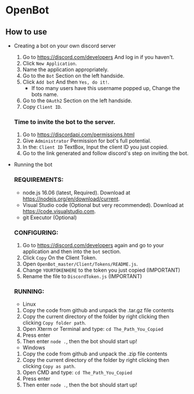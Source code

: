 # OpenBot

## How to use

- Creating a bot on your own discord server
    1. Go to https://discord.com/developers And log in if you haven't.
    2. Click ``New Application``.
    3. Name the application appropriately.
    4. Go to the ``Bot`` Section on the left handside.
    5. Click ``Add bot`` And then ``Yes, do it!``.
        - If too many users have this username popped up, Change the bots name.
    6. Go to the ``OAuth2`` Section on the left handside.
    7. Copy ``Client ID``.

    ### Time to invite the bot to the server.
    1. Go to https://discordapi.com/permissions.html
    2. Give ``Administrator`` Permission for bot's full potential.
    3. In the: ``Client ID`` TextBox, Input the client ID you just copied.
    4. Go to the link generated and follow discord's step on inviting the bot.

- Running the bot
    ### REQUIREMENTS:
    - node.js 16.06 (latest, Required). Download at https://nodejs.org/en/download/current. 
    - Visual Studio code (Optional but very recommended). Download at https://code.visualstudio.com. 
    - git Executor (Optional)

    ### CONFIGURING:
    1. Go to https://discord.com/developers again and go to your application and then into the ``bot`` section.
    2. Click ``Copy`` On the Client Token.
    3. Open ``OpenBot_master/Client/Tokens/README.js``.
    4. Change ``YOURTOKENHERE`` to the token you just copied (IMPORTANT)
    5. Rename the file to ``DiscordToken.js`` (IMPORTANT)

    ### RUNNING: 
    - Linux
    1. Copy the code from github and unpack the .tar.gz file contents
    2. Copy the current directory of the folder by right clicking then clicking ``Copy folder path``.
    3. Open Xterm or Terminal and type: ```cd The_Path_You_Copied```
    4. Press enter
    5. Then enter ```node .```, then the bot should start up!

    - Windows
    1. Copy the code from github and unpack the .zip file contents
    2. Copy the current directory of the folder by right clicking then clicking ``Copy as path``.
    3. Open CMD and type: ```cd The_Path_You_Copied```
    4. Press enter
    5. Then enter ```node .```, then the bot should start up!
    



